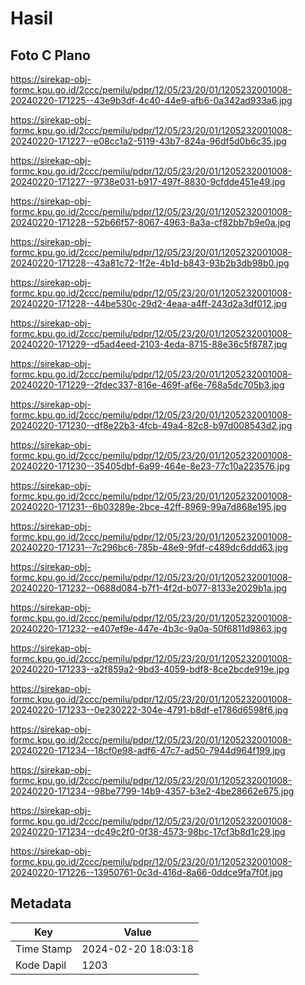 # Hasil

## Foto C Plano

https://sirekap-obj-formc.kpu.go.id/2ccc/pemilu/pdpr/12/05/23/20/01/1205232001008-20240220-171225--43e9b3df-4c40-44e9-afb6-0a342ad933a6.jpg

https://sirekap-obj-formc.kpu.go.id/2ccc/pemilu/pdpr/12/05/23/20/01/1205232001008-20240220-171227--e08cc1a2-5119-43b7-824a-96df5d0b6c35.jpg

https://sirekap-obj-formc.kpu.go.id/2ccc/pemilu/pdpr/12/05/23/20/01/1205232001008-20240220-171227--9738e031-b917-497f-8830-9cfdde451e49.jpg

https://sirekap-obj-formc.kpu.go.id/2ccc/pemilu/pdpr/12/05/23/20/01/1205232001008-20240220-171228--52b66f57-8067-4963-8a3a-cf82bb7b9e0a.jpg

https://sirekap-obj-formc.kpu.go.id/2ccc/pemilu/pdpr/12/05/23/20/01/1205232001008-20240220-171228--43a81c72-1f2e-4b1d-b843-93b2b3db98b0.jpg

https://sirekap-obj-formc.kpu.go.id/2ccc/pemilu/pdpr/12/05/23/20/01/1205232001008-20240220-171228--44be530c-29d2-4eaa-a4ff-243d2a3df012.jpg

https://sirekap-obj-formc.kpu.go.id/2ccc/pemilu/pdpr/12/05/23/20/01/1205232001008-20240220-171229--d5ad4eed-2103-4eda-8715-88e36c5f8787.jpg

https://sirekap-obj-formc.kpu.go.id/2ccc/pemilu/pdpr/12/05/23/20/01/1205232001008-20240220-171229--2fdec337-816e-469f-af6e-768a5dc705b3.jpg

https://sirekap-obj-formc.kpu.go.id/2ccc/pemilu/pdpr/12/05/23/20/01/1205232001008-20240220-171230--df8e22b3-4fcb-49a4-82c8-b97d008543d2.jpg

https://sirekap-obj-formc.kpu.go.id/2ccc/pemilu/pdpr/12/05/23/20/01/1205232001008-20240220-171230--35405dbf-6a99-464e-8e23-77c10a223576.jpg

https://sirekap-obj-formc.kpu.go.id/2ccc/pemilu/pdpr/12/05/23/20/01/1205232001008-20240220-171231--6b03289e-2bce-42ff-8969-99a7d868e195.jpg

https://sirekap-obj-formc.kpu.go.id/2ccc/pemilu/pdpr/12/05/23/20/01/1205232001008-20240220-171231--7c296bc6-785b-48e9-9fdf-c489dc6ddd63.jpg

https://sirekap-obj-formc.kpu.go.id/2ccc/pemilu/pdpr/12/05/23/20/01/1205232001008-20240220-171232--0688d084-b7f1-4f2d-b077-8133e2029b1a.jpg

https://sirekap-obj-formc.kpu.go.id/2ccc/pemilu/pdpr/12/05/23/20/01/1205232001008-20240220-171232--e407ef9e-447e-4b3c-9a0a-50f6811d9863.jpg

https://sirekap-obj-formc.kpu.go.id/2ccc/pemilu/pdpr/12/05/23/20/01/1205232001008-20240220-171233--a2f859a2-9bd3-4059-bdf8-8ce2bcde919e.jpg

https://sirekap-obj-formc.kpu.go.id/2ccc/pemilu/pdpr/12/05/23/20/01/1205232001008-20240220-171233--0e230222-304e-4791-b8df-e1786d6598f6.jpg

https://sirekap-obj-formc.kpu.go.id/2ccc/pemilu/pdpr/12/05/23/20/01/1205232001008-20240220-171234--18cf0e98-adf6-47c7-ad50-7944d964f199.jpg

https://sirekap-obj-formc.kpu.go.id/2ccc/pemilu/pdpr/12/05/23/20/01/1205232001008-20240220-171234--98be7799-14b9-4357-b3e2-4be28662e675.jpg

https://sirekap-obj-formc.kpu.go.id/2ccc/pemilu/pdpr/12/05/23/20/01/1205232001008-20240220-171234--dc49c2f0-0f38-4573-98bc-17cf3b8d1c29.jpg

https://sirekap-obj-formc.kpu.go.id/2ccc/pemilu/pdpr/12/05/23/20/01/1205232001008-20240220-171226--13950761-0c3d-416d-8a66-0ddce9fa7f0f.jpg


## Metadata

| Key        | Value               |
| ---------- | ------------------- |
| Time Stamp | 2024-02-20 18:03:18 |
| Kode Dapil | 1203                |



